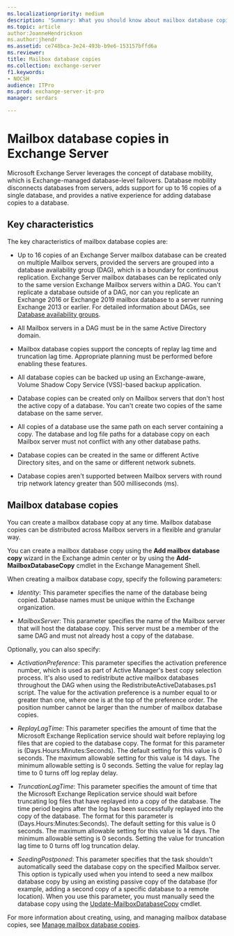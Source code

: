 ```yaml
---
ms.localizationpriority: medium
description: 'Summary: What you should know about mailbox database copies in Exchange Server 2016 and Exchange Server 2019, and your options when creating them.'
ms.topic: article
author:JoanneHendrickson
ms.author:jhendr
ms.assetid: ce748bca-3e24-493b-b9e6-153157bffd6a
ms.reviewer:
title: Mailbox database copies
ms.collection: exchange-server
f1.keywords:
- NOCSH
audience: ITPro
ms.prod: exchange-server-it-pro
manager: serdars

---
```


# Mailbox database copies in Exchange Server

Microsoft Exchange Server leverages the concept of database mobility, which is Exchange-managed database-level failovers. Database mobility disconnects databases from servers, adds support for up to 16 copies of a single database, and provides a native experience for adding database copies to a database.

## Key characteristics

The key characteristics of mailbox database copies are:

- Up to 16 copies of an Exchange Server mailbox database can be created on multiple Mailbox servers, provided the servers are grouped into a database availability group (DAG), which is a boundary for continuous replication. Exchange Server mailbox databases can be replicated only to the same version Exchange Mailbox servers within a DAG. You can't replicate a database outside of a DAG, nor can you replicate an Exchange 2016 or Exchange 2019 mailbox database to a server running Exchange 2013 or earlier. For detailed information about DAGs, see [Database availability groups](database-availability-groups.md).

- All Mailbox servers in a DAG must be in the same Active Directory domain.

- Mailbox database copies support the concepts of replay lag time and truncation lag time. Appropriate planning must be performed before enabling these features.

- All database copies can be backed up using an Exchange-aware, Volume Shadow Copy Service (VSS)-based backup application.

- Database copies can be created only on Mailbox servers that don't host the active copy of a database. You can't create two copies of the same database on the same server.

- All copies of a database use the same path on each server containing a copy. The database and log file paths for a database copy on each Mailbox server must not conflict with any other database paths.

- Database copies can be created in the same or different Active Directory sites, and on the same or different network subnets.

- Database copies aren't supported between Mailbox servers with round trip network latency greater than 500 milliseconds (ms).

## Mailbox database copies

You can create a mailbox database copy at any time. Mailbox database copies can be distributed across Mailbox servers in a flexible and granular way.

You can create a mailbox database copy using the **Add mailbox database copy** wizard in the Exchange admin center or by using the **Add-MailboxDatabaseCopy** cmdlet in the Exchange Management Shell.

When creating a mailbox database copy, specify the following parameters:

- _Identity_: This parameter specifies the name of the database being copied. Database names must be unique within the Exchange organization.

- _MailboxServer_: This parameter specifies the name of the Mailbox server that will host the database copy. This server must be a member of the same DAG and must not already host a copy of the database.

Optionally, you can also specify:

- _ActivationPreference_: This parameter specifies the activation preference number, which is used as part of Active Manager's best copy selection process. It's also used to redistribute active mailbox databases throughout the DAG when using the RedistributeActiveDatabases.ps1 script. The value for the activation preference is a number equal to or greater than one, where one is at the top of the preference order. The position number cannot be larger than the number of mailbox database copies.

- _ReplayLagTime_: This parameter specifies the amount of time that the Microsoft Exchange Replication service should wait before replaying log files that are copied to the database copy. The format for this parameter is (Days.Hours:Minutes:Seconds). The default setting for this value is 0 seconds. The maximum allowable setting for this value is 14 days. The minimum allowable setting is 0 seconds. Setting the value for replay lag time to 0 turns off log replay delay.

- _TruncationLagTime_: This parameter specifies the amount of time that the Microsoft Exchange Replication service should wait before truncating log files that have replayed into a copy of the database. The time period begins after the log has been successfully replayed into the copy of the database. The format for this parameter is (Days.Hours:Minutes:Seconds). The default setting for this value is 0 seconds. The maximum allowable setting for this value is 14 days. The minimum allowable setting is 0 seconds. Setting the value for truncation lag time to 0 turns off log truncation delay.

- _SeedingPostponed_: This parameter specifies that the task shouldn't automatically seed the database copy on the specified Mailbox server. This option is typically used when you intend to seed a new mailbox database copy by using an existing passive copy of the database (for example, adding a second copy of a specific database to a remote location). When you use this parameter, you must manually seed the database copy using the [Update-MailboxDatabaseCopy](/powershell/module/exchange/update-mailboxdatabasecopy) cmdlet.

For more information about creating, using, and managing mailbox database copies, see [Manage mailbox database copies](../manage-ha/manage-database-copies.md).